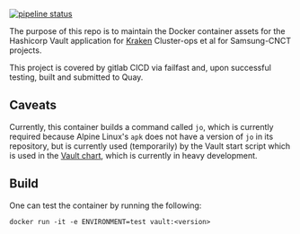 [![pipeline status](https://git.cnct.io/common-tools/samsung-cnct_container-vault/badges/master/pipeline.svg)](https://git.cnct.io/common-tools/samsung-cnct_container-vault/commits/master)

The purpose of this repo is to maintain the Docker container assets for the Hashicorp Vault application for [Kraken](https://github.com/samsung-cnct/kraken) Cluster-ops et al for Samsung-CNCT projects.

This project is covered by gitlab CICD via failfast and, upon successful testing, built and submitted to Quay.

## Caveats

  Currently, this container builds a command called `jo`, which is currently required because Alpine Linux's `apk` does
  not have a version of `jo` in its repository, but is currently used (temporarily) by the Vault start script which is
  used in the [Vault chart](http://github.com/samsung-cnct/chart-vault), which is currently in heavy development.

## Build

One can test the container by running the following:

    docker run -it -e ENVIRONMENT=test vault:<version>
